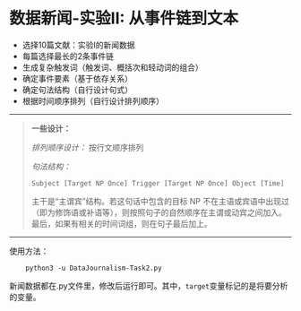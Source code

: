 # 数据新闻-实验II: 从事件链到文本

+ 选择10篇文献：实验I的新闻数据
+ 每篇选择最长的2条事件链
+ 生成复杂触发词（触发词、概括次和轻动词的组合）
+ 确定事件要素（基于依存关系）
+ 确定句法结构（自行设计句式）
+ 根据时间顺序排列（自行设计排列顺序）

---

> **一些设计：**
> 
> *排列顺序设计：* 按行文顺序排列
> 
> *句法结构：*
> 
> `Subject [Target NP Once] Trigger [Target NP Once] Object [Time]`
> 
> 主干是“主谓宾”结构。若这句话中包含的目标 NP 不在主语或宾语中出现过（即为修饰语或补语等），则按照句子的自然顺序在主谓或动宾之间加入。最后，如果有相关的时间词组，则在句子最后加上。

---

使用方法：

```Shell
    python3 -u DataJournalism-Task2.py
```

新闻数据都在.py文件里，修改后运行即可。其中，`target`变量标记的是将要分析的变量。